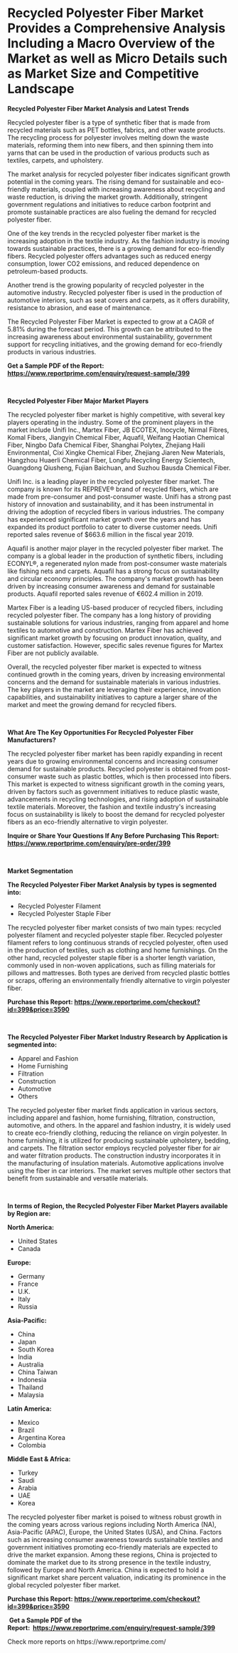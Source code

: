 <p><h1>Recycled Polyester Fiber Market Provides a Comprehensive Analysis Including a Macro Overview of the Market as well as Micro Details such as Market Size and Competitive Landscape</h1></p><p><strong>Recycled Polyester Fiber Market Analysis and Latest Trends</strong></p>
<p><p>Recycled polyester fiber is a type of synthetic fiber that is made from recycled materials such as PET bottles, fabrics, and other waste products. The recycling process for polyester involves melting down the waste materials, reforming them into new fibers, and then spinning them into yarns that can be used in the production of various products such as textiles, carpets, and upholstery.</p><p>The market analysis for recycled polyester fiber indicates significant growth potential in the coming years. The rising demand for sustainable and eco-friendly materials, coupled with increasing awareness about recycling and waste reduction, is driving the market growth. Additionally, stringent government regulations and initiatives to reduce carbon footprint and promote sustainable practices are also fueling the demand for recycled polyester fiber.</p><p>One of the key trends in the recycled polyester fiber market is the increasing adoption in the textile industry. As the fashion industry is moving towards sustainable practices, there is a growing demand for eco-friendly fibers. Recycled polyester offers advantages such as reduced energy consumption, lower CO2 emissions, and reduced dependence on petroleum-based products.</p><p>Another trend is the growing popularity of recycled polyester in the automotive industry. Recycled polyester fiber is used in the production of automotive interiors, such as seat covers and carpets, as it offers durability, resistance to abrasion, and ease of maintenance.</p><p>The Recycled Polyester Fiber Market is expected to grow at a CAGR of 5.81% during the forecast period. This growth can be attributed to the increasing awareness about environmental sustainability, government support for recycling initiatives, and the growing demand for eco-friendly products in various industries.</p></p>
<p><strong>Get a Sample PDF of the Report:&nbsp; <a href="https://www.reportprime.com/enquiry/request-sample/399">https://www.reportprime.com/enquiry/request-sample/399</a></strong></p>
<p>&nbsp;</p>
<p><strong>Recycled Polyester Fiber Major Market Players</strong></p>
<p><p>The recycled polyester fiber market is highly competitive, with several key players operating in the industry. Some of the prominent players in the market include Unifi Inc., Martex Fiber, JB ECOTEX, Inocycle, Nirmal Fibres, Komal Fibers, Jiangyin Chemical Fiber, Aquafil, Weifang Haotian Chemical Fiber, Ningbo Dafa Chemical Fiber, Shanghai Polytex, Zhejiang Haili Environmental, Cixi Xingke Chemical Fiber, Zhejiang Jiaren New Materials, Hangzhou Huaerli Chemical Fiber, Longfu Recycling Energy Scientech, Guangdong Qiusheng, Fujian Baichuan, and Suzhou Bausda Chemical Fiber.</p><p>Unifi Inc. is a leading player in the recycled polyester fiber market. The company is known for its REPREVE® brand of recycled fibers, which are made from pre-consumer and post-consumer waste. Unifi has a strong past history of innovation and sustainability, and it has been instrumental in driving the adoption of recycled fibers in various industries. The company has experienced significant market growth over the years and has expanded its product portfolio to cater to diverse customer needs. Unifi reported sales revenue of $663.6 million in the fiscal year 2019.</p><p>Aquafil is another major player in the recycled polyester fiber market. The company is a global leader in the production of synthetic fibers, including ECONYL®, a regenerated nylon made from post-consumer waste materials like fishing nets and carpets. Aquafil has a strong focus on sustainability and circular economy principles. The company's market growth has been driven by increasing consumer awareness and demand for sustainable products. Aquafil reported sales revenue of €602.4 million in 2019.</p><p>Martex Fiber is a leading US-based producer of recycled fibers, including recycled polyester fiber. The company has a long history of providing sustainable solutions for various industries, ranging from apparel and home textiles to automotive and construction. Martex Fiber has achieved significant market growth by focusing on product innovation, quality, and customer satisfaction. However, specific sales revenue figures for Martex Fiber are not publicly available.</p><p>Overall, the recycled polyester fiber market is expected to witness continued growth in the coming years, driven by increasing environmental concerns and the demand for sustainable materials in various industries. The key players in the market are leveraging their experience, innovation capabilities, and sustainability initiatives to capture a larger share of the market and meet the growing demand for recycled fibers.</p></p>
<p>&nbsp;</p>
<p><strong>What Are The Key Opportunities For Recycled Polyester Fiber Manufacturers?</strong></p>
<p><p>The recycled polyester fiber market has been rapidly expanding in recent years due to growing environmental concerns and increasing consumer demand for sustainable products. Recycled polyester is obtained from post-consumer waste such as plastic bottles, which is then processed into fibers. This market is expected to witness significant growth in the coming years, driven by factors such as government initiatives to reduce plastic waste, advancements in recycling technologies, and rising adoption of sustainable textile materials. Moreover, the fashion and textile industry's increasing focus on sustainability is likely to boost the demand for recycled polyester fibers as an eco-friendly alternative to virgin polyester.</p></p>
<p><strong>Inquire or Share Your Questions If Any Before Purchasing This Report: <a href="https://www.reportprime.com/enquiry/pre-order/399">https://www.reportprime.com/enquiry/pre-order/399</a></strong></p>
<p>&nbsp;</p>
<p><strong>Market Segmentation</strong></p>
<p><strong>The Recycled Polyester Fiber Market Analysis by types is segmented into:</strong></p>
<p><ul><li>Recycled Polyester Filament</li><li>Recycled Polyester Staple Fiber</li></ul></p>
<p><p>The recycled polyester fiber market consists of two main types: recycled polyester filament and recycled polyester staple fiber. Recycled polyester filament refers to long continuous strands of recycled polyester, often used in the production of textiles, such as clothing and home furnishings. On the other hand, recycled polyester staple fiber is a shorter length variation, commonly used in non-woven applications, such as filling materials for pillows and mattresses. Both types are derived from recycled plastic bottles or scraps, offering an environmentally friendly alternative to virgin polyester fiber.</p></p>
<p><strong>Purchase this Report:&nbsp;<a href="https://www.reportprime.com/checkout?id=399&price=3590">https://www.reportprime.com/checkout?id=399&price=3590</a></strong></p>
<p>&nbsp;</p>
<p><strong>The Recycled Polyester Fiber Market Industry Research by Application is segmented into:</strong></p>
<p><ul><li>Apparel and Fashion</li><li>Home Furnishing</li><li>Filtration</li><li>Construction</li><li>Automotive</li><li>Others</li></ul></p>
<p><p>The recycled polyester fiber market finds application in various sectors, including apparel and fashion, home furnishing, filtration, construction, automotive, and others. In the apparel and fashion industry, it is widely used to create eco-friendly clothing, reducing the reliance on virgin polyester. In home furnishing, it is utilized for producing sustainable upholstery, bedding, and carpets. The filtration sector employs recycled polyester fiber for air and water filtration products. The construction industry incorporates it in the manufacturing of insulation materials. Automotive applications involve using the fiber in car interiors. The market serves multiple other sectors that benefit from sustainable and versatile materials.</p></p>
<p>&nbsp;</p>
<p><strong>In terms of Region, the Recycled Polyester Fiber Market Players available by Region are:</strong></p>
<p>
    <p> <strong> North America: </strong>
        <ul>
            <li>United States</li>
            <li>Canada</li>
        </ul>
        </p> 
    <p> <strong> Europe: </strong>
        <ul>
            <li>Germany</li>
            <li>France</li>
            <li>U.K.</li>
            <li>Italy</li>
            <li>Russia</li>
        </ul>
        </p> 
    <p> <strong> Asia-Pacific: </strong>
        <ul>
            <li>China</li>
            <li>Japan</li>
            <li>South Korea</li>
            <li>India</li>
            <li>Australia</li>
            <li>China Taiwan</li>
            <li>Indonesia</li>
            <li>Thailand</li>
            <li>Malaysia</li>
        </ul>
        </p> 
    <p> <strong> Latin America: </strong>
        <ul>
            <li>Mexico</li>
            <li>Brazil</li>
            <li>Argentina Korea</li>
            <li>Colombia</li>
        </ul>
        </p> 
    <p> <strong> Middle East & Africa: </strong>
        <ul>
            <li>Turkey</li>
            <li>Saudi</li>
            <li>Arabia</li>
            <li>UAE</li>
            <li>Korea</li>
        </ul>
    </p>
    </p>
<p><p>The recycled polyester fiber market is poised to witness robust growth in the coming years across various regions including North America (NA), Asia-Pacific (APAC), Europe, the United States (USA), and China. Factors such as increasing consumer awareness towards sustainable textiles and government initiatives promoting eco-friendly materials are expected to drive the market expansion. Among these regions, China is projected to dominate the market due to its strong presence in the textile industry, followed by Europe and North America. China is expected to hold a significant market share percent valuation, indicating its prominence in the global recycled polyester fiber market.</p></p>
<p><strong>Purchase this Report: <a href="https://www.reportprime.com/checkout?id=399&price=3590">https://www.reportprime.com/checkout?id=399&price=3590</a></strong></p>
<p>&nbsp;<strong>Get a Sample PDF of the Report:&nbsp;&nbsp;<a href="https://www.reportprime.com/enquiry/request-sample/399">https://www.reportprime.com/enquiry/request-sample/399</a></strong></p>
<p><strong></strong></p>
<p>Check more reports on https://www.reportprime.com/</p>